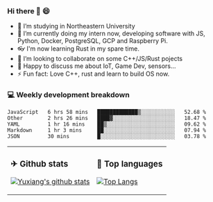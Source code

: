 ### Hi there 👋 😄

- 🔭 I’m studying in Northeastern University
- 🌱 I’m currently doing my intern now, developing software with JS, Python, Docker, PostgreSQL, GCP and Raspberry Pi.
- 👓 I'm now learning Rust in my spare time.
- 👯 I’m looking to collaborate on some C++/JS/Rust pojects
- 💬 Happy to discuss me about IoT, Game Dev, sensors...
- ⚡ Fun fact: Love C++, rust and learn to build OS now.



<table>
<tr>
<td valign="top" width="54%">

### ✈ Github stats

[![Yuxiang's github stats](https://github-readme-stats.vercel.app/api?username=Taowyoo&show_icons=true&line_height=21&show_icons=true&theme=tokyonight)](https://github.com/anuraghazra/github-readme-stats)

</td>

<td valign="top" width="46%">

### 📕 Top languages

[![Top Langs](https://github-readme-stats.vercel.app/api/top-langs/?username=Taowyoo&show_icons=true&layout=compact&theme=vue)](https://github.com/anuraghazra/github-readme-stats)

</td>
</tr>

### 💻 Weekly development breakdown

<!--START_SECTION:waka-->
```text
JavaScript   6 hrs 58 mins   █████████████▒░░░░░░░░░░░   52.68 % 
Other        2 hrs 26 mins   ████▓░░░░░░░░░░░░░░░░░░░░   18.47 % 
YAML         1 hr 16 mins    ██▒░░░░░░░░░░░░░░░░░░░░░░   09.62 % 
Markdown     1 hr 3 mins     ██░░░░░░░░░░░░░░░░░░░░░░░   07.94 % 
JSON         30 mins         █░░░░░░░░░░░░░░░░░░░░░░░░   03.78 % 
```
<!--END_SECTION:waka-->
